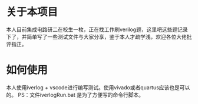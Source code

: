 # 关于本项目 

本人目前集成电路研二在校生一枚，正在找工作刷verilog题，这里吧这些题记录下了，并简单写了一些测试文件与大家分享，鉴于本人才疏学浅，欢迎各位大佬批评指正。

# 如何使用
本人使用iverlog + vscode进行编写测试。使用vivado或者quartus应该也是可以的。
    PS：文件iverlogRun.bat 是为了方便写的命令行脚本。